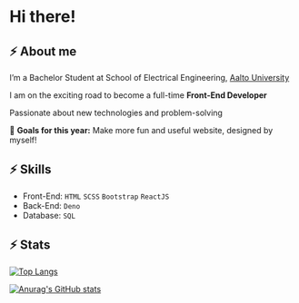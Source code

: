 # Hi there!

## ⚡ About me
I’m a Bachelor Student at School of Electrical Engineering, [Aalto University](https://www.aalto.fi/en)

I am on the exciting road to become a full-time **Front-End Developer**

Passionate about new technologies and problem-solving

🔭 **Goals for this year:** Make more fun and useful website, designed by myself!

## ⚡ Skills

- Front-End: `HTML` `SCSS` `Bootstrap` `ReactJS` 
- Back-End: `Deno`
- Database: `SQL`

## ⚡ Stats

[![Top Langs](https://github-readme-stats.vercel.app/api/top-langs/?username=TheLondonEye700&count_private=true)](https://github.com/anuraghazra/github-readme-stats)

[![Anurag's GitHub stats](https://github-readme-stats.vercel.app/api?username=TheLondonEye700&count_private=true)](https://github.com/anuraghazra/github-readme-stats)


<!--
**TheLondonEye700/TheLondonEye700** is a ✨ _special_ ✨ repository because its `README.md` (this file) appears on your GitHub profile.

Here are some ideas to get you started:

- 🔭 I’m currently working on ...
- 🌱 I’m currently learning ...
- 👯 I’m looking to collaborate on ...
- 🤔 I’m looking for help with ...
- 💬 Ask me about ...
- 📫 How to reach me: ...
- 😄 Pronouns: ...
- ⚡ Fun fact: ...
-->
